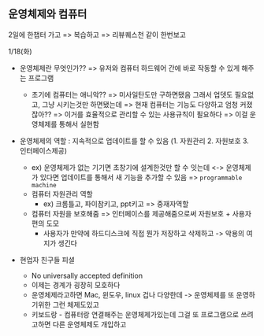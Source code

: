## 운영체제와 컴퓨터

2일에 한챕터 가고 => 복습하고 => 리뷰퀘스천 같이 한번보고



1/18(화)

- 운영체제란 무엇인가?? => 유저와 컴퓨터 하드웨어 간에 바로 작동할 수 있게 해주는 프로그램
  - 초기에 컴퓨터는 애니악?? => 미사일탄도만 구하면됐음 그래서 업뎃도 필요없고, 그냥 시키는것만 하면됐는데 => 현재 컴퓨터는 기능도 다양하고 엄청 커졌잖아?? => 이거를 효율적으로 관리할 수 있는 사용규칙이 필요하다 => 이걸 운영체제를 통해서 실현함
- 운영체제의 역할 : 지속적으로 업데이트를 할 수 있음 (1. 자원관리 2. 자원보호 3. 인터페이스제공)
  - ex) 운영체제가 없는 기기면 초창기에 설계한것만 할 수 잇는데 <-> 운영체제가 있다면 업데이트를 통해서 새 기능을 추가할 수 있음 => `programmable machine`
  - 컴퓨터 자원관리 역할 
    - ex) 크롬틀고, 파이참키고, ppt키고 => 중재자역할
  - 컴퓨터 자원을 보호해줌 => 인터페이스를 제공해줌으로써 자원보호 + 사용자 편의 도모
    - 사용자가 만약에 하드디스크에 직접 뭔가 저장하고 삭제하고 -> 악용의 여지가 생긴다

- 현업자 친구들 피셜
  - No universally accepted definition
  - 이제는 경계가 굉장히 모호하다
  - 운영체제라고하면 Mac, 윈도우, linux 겁나 다양한데 -> 운영체제를 또 운영하기위한 그런 체제도있고
  - 키보드랑 - 컴퓨터랑 연결해주는 운영체제가있는데 그걸 또 프로그램으로 쓰려고하면 다른 운영체제도 개입하고 